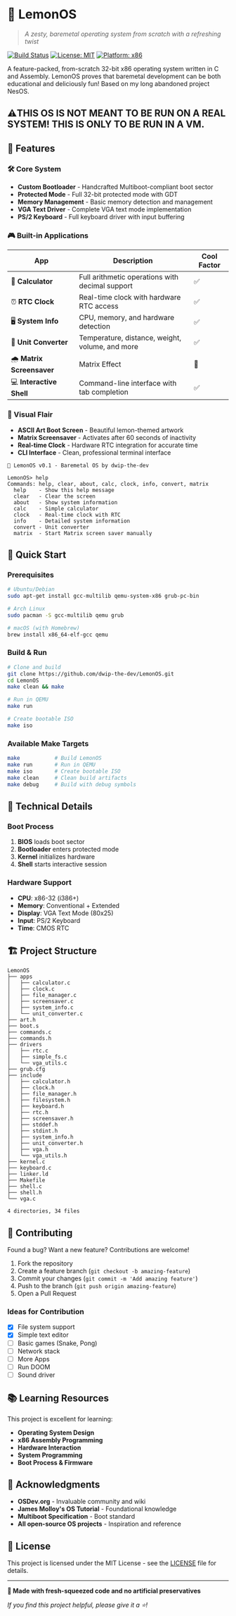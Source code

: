 # 🍋 LemonOS

> *A zesty, baremetal operating system from scratch with a refreshing twist*

[![Build Status](https://img.shields.io/badge/build-passing-brightgreen)](https://github.com/dwip-the-dev/LemonOS)
[![License: MIT](https://img.shields.io/badge/License-MIT-yellow.svg)](https://opensource.org/licenses/MIT)
[![Platform: x86](https://img.shields.io/badge/platform-x86--32-blue)](https://github.com/dwip-the-dev/LemonOS)

A feature-packed, from-scratch 32-bit x86 operating system written in C and Assembly. LemonOS proves that baremetal development can be both educational and deliciously fun! Based on my long abandoned project NesOS.

## ⚠️THIS OS IS NOT MEANT TO BE RUN ON A REAL SYSTEM! THIS IS ONLY TO BE RUN IN A VM.

## 🚀 Features

### 🛠️ Core System
- **Custom Bootloader** - Handcrafted Multiboot-compliant boot sector
- **Protected Mode** - Full 32-bit protected mode with GDT
- **Memory Management** - Basic memory detection and management
- **VGA Text Driver** - Complete VGA text mode implementation
- **PS/2 Keyboard** - Full keyboard driver with input buffering

### 🎮 Built-in Applications
| App | Description | Cool Factor |
|-----|-------------|-------------|
| 🧮 **Calculator** | Full arithmetic operations with decimal support | ✅ |
| ⏰ **RTC Clock** | Real-time clock with hardware RTC access | ✅ |
| 🖥️ **System Info** | CPU, memory, and hardware detection | ✅ |
| 🔄 **Unit Converter** | Temperature, distance, weight, volume, and more | ✅ |
| 🌧️ **Matrix Screensaver** | Matrix Effect | 🚀 |
| 💻 **Interactive Shell** | Command-line interface with tab completion | ✅ |

### 🎨 Visual Flair
- **ASCII Art Boot Screen** - Beautiful lemon-themed artwork
- **Matrix Screensaver** - Activates after 60 seconds of inactivity
- **Real-time Clock** - Hardware RTC integration for accurate time
- **CLI Interface** - Clean, professional terminal interface


```
🍋 LemonOS v0.1 - Baremetal OS by dwip-the-dev

LemonOS> help
Commands: help, clear, about, calc, clock, info, convert, matrix
  help    - Show this help message
  clear   - Clear the screen  
  about   - Show system information
  calc    - Simple calculator
  clock   - Real-time clock with RTC
  info    - Detailed system information
  convert - Unit converter
  matrix  - Start Matrix screen saver manually

```

## 🚀 Quick Start

### Prerequisites
```bash
# Ubuntu/Debian
sudo apt-get install gcc-multilib qemu-system-x86 grub-pc-bin

# Arch Linux  
sudo pacman -S gcc-multilib qemu grub

# macOS (with Homebrew)
brew install x86_64-elf-gcc qemu
```

### Build & Run
```bash
# Clone and build
git clone https://github.com/dwip-the-dev/LemonOS.git
cd LemonOS
make clean && make

# Run in QEMU
make run

# Create bootable ISO
make iso
```

### Available Make Targets
```bash
make           # Build LemonOS
make run       # Run in QEMU
make iso       # Create bootable ISO
make clean     # Clean build artifacts
make debug     # Build with debug symbols
```

## 🔬 Technical Details

### Boot Process
1. **BIOS** loads boot sector
2. **Bootloader** enters protected mode
3. **Kernel** initializes hardware
4. **Shell** starts interactive session

### Hardware Support
- **CPU**: x86-32 (i386+)
- **Memory**: Conventional + Extended
- **Display**: VGA Text Mode (80x25)
- **Input**: PS/2 Keyboard
- **Time**: CMOS RTC

## 🏗️ Project Structure

```
LemonOS
├── apps
│   ├── calculator.c
│   ├── clock.c
│   ├── file_manager.c
│   ├── screensaver.c
│   ├── system_info.c
│   └── unit_converter.c
├── art.h
├── boot.s
├── commands.c
├── commands.h
├── drivers
│   ├── rtc.c
│   ├── simple_fs.c
│   └── vga_utils.c
├── grub.cfg
├── include
│   ├── calculator.h
│   ├── clock.h
│   ├── file_manager.h
│   ├── filesystem.h
│   ├── keyboard.h
│   ├── rtc.h
│   ├── screensaver.h
│   ├── stddef.h
│   ├── stdint.h
│   ├── system_info.h
│   ├── unit_converter.h
│   ├── vga.h
│   └── vga_utils.h
├── kernel.c
├── keyboard.c
├── linker.ld
├── Makefile
├── shell.c
├── shell.h
└── vga.c

4 directories, 34 files
```

## 🤝 Contributing

Found a bug? Want a new feature? Contributions are welcome!

1. Fork the repository
2. Create a feature branch (`git checkout -b amazing-feature`)
3. Commit your changes (`git commit -m 'Add amazing feature'`)
4. Push to the branch (`git push origin amazing-feature`)
5. Open a Pull Request

### Ideas for Contribution
- [x] File system support
- [x] Simple text editor
- [ ] Basic games (Snake, Pong)
- [ ] Network stack
- [ ] More Apps
- [ ] Run DOOM
- [ ] Sound driver

## 📚 Learning Resources

This project is excellent for learning:
- **Operating System Design**
- **x86 Assembly Programming**
- **Hardware Interaction**
- **System Programming**
- **Boot Process & Firmware**

## 🙏 Acknowledgments

- **OSDev.org** - Invaluable community and wiki
- **James Molloy's OS Tutorial** - Foundational knowledge
- **Multiboot Specification** - Boot standard
- **All open-source OS projects** - Inspiration and reference

## 📄 License

This project is licensed under the MIT License - see the [LICENSE](LICENSE) file for details.

---

**🍋 Made with fresh-squeezed code and no artificial preservatives**

*If you find this project helpful, please give it a ⭐!*
